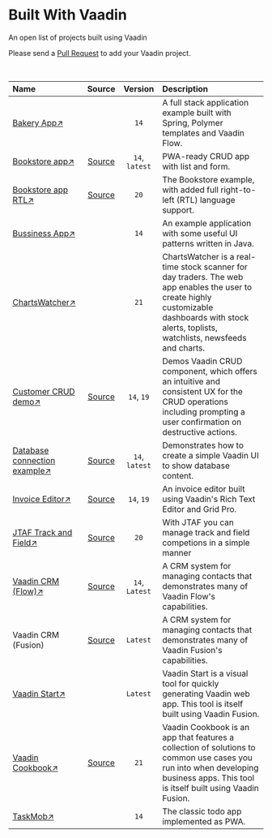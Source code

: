 # Built With Vaadin
An open list of projects built using Vaadin

Please send a [Pull Request](https://github.com/vaadin/made-with-vaadin/compare) to add your Vaadin project.

<br>

| Name | Source | Version | Description |
| :-- | :-: | :-: | :-- |
| [Bakery App↗️](https://bakery-flow.demo.vaadin.com/) |  | `14` | A full stack application example built with Spring, Polymer templates and Vaadin Flow. |
| [Bookstore app↗️](https://vaadin-bookstore-example.demo.vaadin.com) | [Source](https://github.com/vaadin/bookstore-example) | `14`, `latest` | PWA-ready CRUD app with list and form. |
| [Bookstore app RTL↗️](https://vaadin-bookstore-example.demo.vaadin.com) | [Source](https://github.com/vaadin/bookstore-example/tree/rtl-demo) | `20` | The Bookstore example, with added full right-to-left (RTL) language support. |
| [Bussiness App↗️](https://labs.vaadin.com/business/) |  | `14` | An example application with some useful UI patterns written in Java. |
| [ChartsWatcher↗️](https://chartswatcher.com/) | | `21` | ChartsWatcher is a real-time stock scanner for day traders. The web app enables the user to create highly customizable dashboards with stock alerts, toplists, watchlists, newsfeeds and charts. |
| [Customer CRUD demo↗️](https://demo.vaadin.com/customer-crud-app/) | [Source](https://github.com/vaadin/ui-examples/tree/master/data-entry/customer-crud/customer-crud-flow) | `14`, `19` | Demos Vaadin CRUD component, which offers an intuitive and consistent UX for the CRUD operations including prompting a user confirmation on destructive actions. |
| [Database connection example↗️](https://vaadin-database-example.demo.vaadin.com/) | [Source](https://github.com/vaadin/vaadin-database-example) | `14`, `latest` | Demonstrates how to create a simple Vaadin UI to show database content. |
| [Invoice Editor↗️](https://demo.vaadin.com/invoice-editor-app/) | [Source](https://github.com/vaadin/ui-examples/tree/master/data-entry/invoice-editor/invoice-editor-flow) | `14`, `19` | An invoice editor built using Vaadin's Rich Text Editor and Grid Pro. |
| [JTAF Track and Field↗️](https://jtaf.ch/) | [Source](https://github.com/72services/jtaf4) | `20` | With JTAF you can manage track and field competions in a simple manner |
| [Vaadin CRM (Flow)↗️](https://crm.demo.vaadin.com/) | [Source](https://github.com/vaadin/flow-crm-tutorial) | `14`, `Latest` | A CRM system for managing contacts that demonstrates many of Vaadin Flow's capabilities. |
| Vaadin CRM (Fusion) | [Source](https://github.com/vaadin/fusion-crm-tutorial) | `Latest` | A CRM system for managing contacts that demonstrates many of Vaadin Fusion's capabilities. |
| [Vaadin Start↗️](https://start.vaadin.com/) | | `Latest` | Vaadin Start is a visual tool for quickly generating Vaadin web app. This tool is itself built using Vaadin Fusion. |
| [Vaadin Cookbook↗️](https://cookbook.vaadin.com/) | [Source](https://github.com/vaadin/cookbook) | `21` | Vaadin Cookbook is an app that features a collection of solutions to common use cases you run into when developing business apps. This tool is itself built using Vaadin Fusion. |
| [TaskMob↗️](https://taskmob.demo.vaadin.com/) | | `14` | The classic todo app implemented as PWA. |
